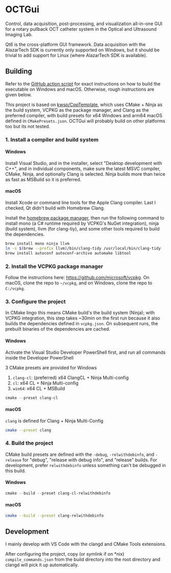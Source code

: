 # OCTGui

Control, data acquisition, post-processing, and visualization all-in-one GUI for a rotary pullback OCT catheter system in the Optical and Ultrasound Imaging Lab.

Qt6 is the cross-platform GUI framework. Data acquisition with the AlazarTech SDK is currently only supported on Windows, but it should be trivial to add support for Linux (where AlazarTech SDK is available).

## Building

Refer to the [GitHub action script](./.github/workflows/build.yml) for exact instructions on how to build the executable on Windows and macOS. Otherwise, rough instructions are given below.

This project is based on [kwsp/CppTemplate](https://github.com/kwsp/CppTemplate), which uses CMake + Ninja as the build system, VCPKG as the package manager, and Clang as the preferred compiler, with build presets for x64 Windows and arm64 macOS defined in `CMakePresets.json`. OCTGui will probably build on other platforms too but its not tested.

### 1. Install a compiler and build system

#### Windows

Install Visual Studio, and in the installer, select "Desktop development with C++", and in individual components, make sure the latest MSVC compiler, CMake, Ninja, and optionally Clang is selected. Ninja builds more than twice as fast as MSBuild so it is preferred.

#### macOS

Install Xcode or command line tools for the Apple Clang compiler. Last I checked, Qt didn't build with Homebrew Clang.

Install the [homebrew package manager](https://brew.sh/), then run the following command to install mono (a C# runtime required by VCPKG's NuGet integration), ninja (build system), llvm (for clang-tiy), and some other tools required to build the dependencies.

```sh
brew install mono ninja llvm
ln -s $(brew --prefix llvm)/bin/clang-tidy /usr/local/bin/clang-tidy
brew install autoconf autoconf-archive automake libtool
```

### 2. Install the VCPKG package manager

Follow the instructions here: <https://github.com/microsoft/vcpkg>. On macOS, clone the repo to `~/vcpkg`, and on Windows, clone the repo to `C:/vcpkg`.

### 3. Configure the project

In CMake lingo this means CMake build's the build system (Ninja); with VCPKG integration, this step takes ~30min on the first run because it also builds the dependencies defined in `vcpkg.json`. On subsequent runs, the prebuilt binaries of the dependencies are cached.

#### Windows

Activate the Visual Studio Developer PowerShell first, and run all commands inside the Developer PowerShell

3 CMake presets are provided for Windows

1. `clang-cl`: (preferred) x64 ClangCL + Ninja Multi-config
2. `cl`: x64 CL + Ninja Multi-config
3. `win64`: x64 CL + MSBuild

```powershell
cmake --preset clang-cl
```

#### macOS

`clang` is defined for Clang + Ninja Multi-Config

```sh
cmake --preset clang
```

### 4. Build the project

CMake build presets are defined with the `-debug`, `-relwithdebinfo`, and `-release` for "debug", "release with debug info", and "release" builds. For development, prefer `relwithdebinfo` unless something can't be debugged in this build.

#### Windows

```powershell
cmake --build --preset clang-cl-relwithdebinfo
```

#### macOS

```sh
cmake --build --preset clang-relwithdebinfo
```

## Development

I mainly develop with VS Code with the clangd and CMake Tools extensions.

After configuring the project, copy (or symlink if on \*nix) `compile_commands.json` from the build directory into the root directory and clangd will pick it up automatically.
